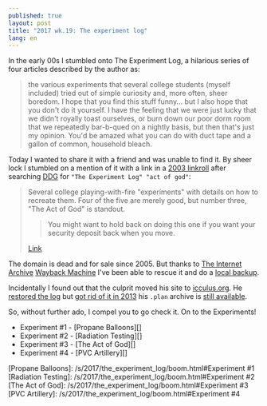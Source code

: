 ```yaml
---
published: true
layout: post
title: "2017 wk.19: The experiment log"
lang: en
---
```


In the early 00s I stumbled onto The Experiment Log, a hilarious
series of four articles described by the author as:

> the various experiments that several college students (myself
> included) tried out of simple curiosity and, more often, sheer
> boredom. I hope that you find this stuff funny... but I also hope
> that you don't do it yourself. I have the feeling that we were just
> lucky that we didn't royally toast ourselves, or burn down our poor
> dorm room that we repeatedly bar-b-qued on a nightly basis, but then
> that's just my opinion. You'd be amazed what you can do with duct
> tape and a gallon of common, household bleach.

Today I wanted to share it with a friend and was unable to find it. By
sheer lock I stumbled on a mention of it with a link in
a [2003 linkroll][] after searching [DDG][] for `"The Experiment Log"
"act of god"`:

[2003 linkroll]: http://www.panix.com/~eli/qz/index.cgi/do-it-yourself/humor#The-Experiment-Log
[DDG]: https://duckduckgo.com/

> Several college playing-with-fire "experiments" with details on how
> to recreate them. Four of the five are merely good, but number
> three, "The Act of God" is standout.
>> You might want to hold back on doing this one if you want your
>> security deposit back when you move.
> 
> [Link](http://nuthouse.org/~hendersa/college/experiments/boom.html)

The domain is dead and for sale since 2005. But thanks to [The
Internet Archive][] [Wayback Machine][] I've been able to rescue it
and do a [local backup][].

[The Internet Archive]: http://archive.org/
[Wayback Machine]: http://web.archive.org/web/
[local backup]: /s/2017/the_experiment_log/boom.html

Incidentally I found out that the culprit moved his site
to [icculus.org][]. He [restored the log][]
but [got rid of it in 2013][] his `.plan` archive
is [still available][].

[icculus.org]: https://icculus.org/
[restored the log]: http://web.archive.org/web/20060715044531/http://icculus.org:80/~hendersa/college/
[got rid of it in 2013]: http://web.archive.org/web/20130630055553/http://icculus.org:80/~hendersa/
[still available]: http://icculus.org/cgi-bin/finger/finger.pl?user=hendersa&listarchives=1

So, without further ado, I compel you to go check it. On to the Experiments!

- Experiment #1 - [Propane Balloons][]
- Experiment #2 - [Radiation Testing][]
- Experiment #3 - [The Act of God][]
- Experiment #4 - [PVC Artillery][]

[Propane Balloons]: /s/2017/the_experiment_log/boom.html#Experiment #1
[Radiation Testing]: /s/2017/the_experiment_log/boom.html#Experiment #2
[The Act of God]: /s/2017/the_experiment_log/boom.html#Experiment #3
[PVC Artillery]: /s/2017/the_experiment_log/boom.html#Experiment #4
